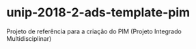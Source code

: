 # unip-2018-2-ads-template-pim
Projeto de referência para a criação do PIM (Projeto Integrado Multidisciplinar)
